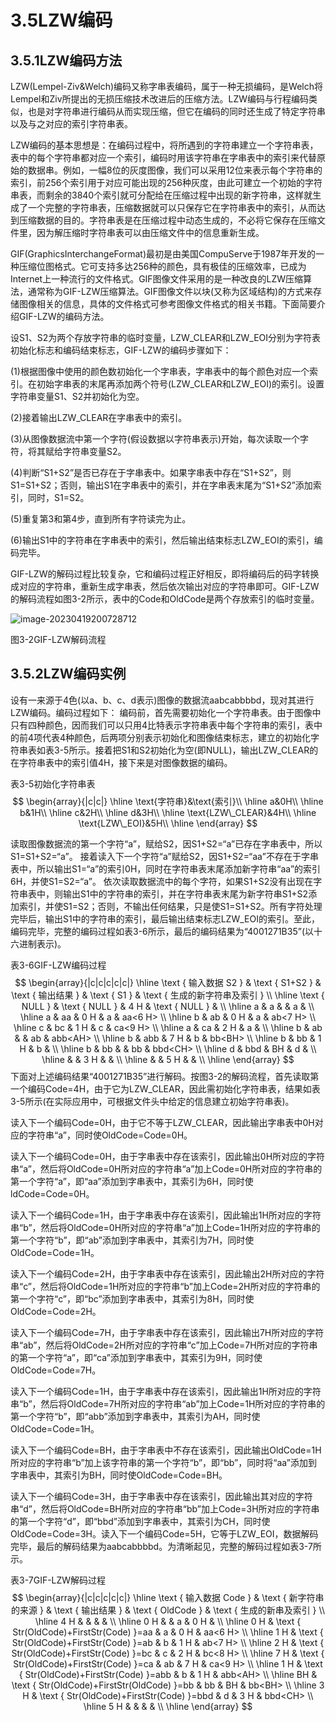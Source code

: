 # 3.5LZW编码

## 3.5.1LZW编码方法

LZW(Lempel-Ziv&Welch)编码又称字串表编码，属于一种无损编码，是Welch将Lempel和Ziv所提出的无损压缩技术改进后的压缩方法。LZW编码与行程编码类似，也是对字符串进行编码从而实现压缩，但它在编码的同时还生成了特定字符串以及与之对应的索引字符串表。

LZW编码的基本思想是：在编码过程中，将所遇到的字符串建立一个字符串表，表中的每个字符串都对应一个索引，编码时用该字符串在字串表中的索引来代替原始的数据串。例如，一幅8位的灰度图像，我们可以采用12位来表示每个字符串的索引，前256个索引用于对应可能出现的256种灰度，由此可建立一个初始的字符串表，而剩余的3840个索引就可分配给在压缩过程中出现的新字符串，这样就生成了一个完整的字符串表，压缩数据就可以只保存它在字符串表中的索引，从而达到压缩数据的目的。字符串表是在压缩过程中动态生成的，不必将它保存在压缩文件里，因为解压缩时字符串表可以由压缩文件中的信息重新生成。

GIF(GraphicsInterchangeFormat)最初是由美国CompuServe于1987年开发的一种压缩位图格式。它可支持多达256种的颜色，具有极佳的压缩效率，已成为Internet上一种流行的文件格式。GIF图像文件采用的是一种改良的LZW压缩算法，通常称为GIF-LZW压缩算法。GIF图像文件以块(又称为区域结构)的方式来存储图像相关的信息，具体的文件格式可参考图像文件格式的相关书籍。下面简要介绍GIF-LZW的编码方法。

设S1、S2为两个存放字符串的临时变量，LZW_CLEAR和LZW_EOI分别为字符表初始化标志和编码结束标志，GIF-LZW的编码步骤如下：

(1)根据图像中使用的颜色数初始化一个字串表，字串表中的每个颜色对应一个索引。在初始字串表的末尾再添加两个符号(LZW_CLEAR和LZW_EOI)的索引。设置字符串变量S1、S2并初始化为空。

(2)接着输出LZW_CLEAR在字串表中的索引。

(3)从图像数据流中第一个字符(假设数据以字符串表示)开始，每次读取一个字符，将其赋给字符串变量S2。

(4)判断“S1+S2”是否已存在于字串表中。如果字串表中存在“S1+S2”，则S1=S1+S2；否则，输出S1在字串表中的索引，并在字串表末尾为“S1+S2”添加索引，同时，S1=S2。

(5)重复第3和第4步，直到所有字符读完为止。

(6)输出S1中的字符串在字串表中的索引，然后输出结束标志LZW_EOI的索引，编码完毕。

GIF-LZW的解码过程比较复杂，它和编码过程正好相反，即将编码后的码字转换成对应的字符串，重新生成字串表，然后依次输出对应的字符串即可。GIF-LZW的解码流程如图3-2所示，表中的Code和OldCode是两个存放索引的临时变量。

![image-20230419200728712](https://mypic-1312707183.cos.ap-nanjing.myqcloud.com/image-20230419200728712.png)

图3-2GIF-LZW解码流程

## 3.5.2LZW编码实例

设有一来源于4色(以a、b、c、d表示)图像的数据流aabcabbbbd，现对其进行LZW编码。编码过程如下：
编码前，首先需要初始化一个字符串表。由于图像中只有四种颜色，因而我们可以只用4比特表示字符串表中每个字符串的索引，表中的前4项代表4种颜色，后两项分别表示初始化和图像结束标志，建立的初始化字符串表如表3-5所示。接着把S1和S2初始化为空(即NULL)，输出LZW_CLEAR的在字符串表中的索引值4H，接下来是对图像数据的编码。

表3-5初始化字符串表
$$
\begin{array}{|c|c|}
\hline \text{字符串}&\text{索引}\\
\hline a&0H\\
\hline b&1H\\
\hline c&2H\\
\hline d&3H\\
\hline \text{LZW\_CLEAR}&4H\\
\hline \text{LZW\_EOI}&5H\\
\hline 
\end{array}
$$


读取图像数据流的第一个字符“a”，赋给S2，因S1+S2=“a”已存在字串表中，所以S1=S1+S2=“a”。
接着读入下一个字符“a”赋给S2，因S1+S2=“aa”不存在于字串表中，所以输出S1=“a”的索引0H，同时在字符串表末尾添加新字符串“aa”的索引6H，并使S1=S2=“a”。
依次读取数据流中的每个字符，如果S1+S2没有出现在字符串表中，则输出S1中的字符串的索引，并在字符串表末尾为新字符串S1+S2添加索引，并使S1=S2；否则，不输出任何结果，只是使S1=S1+S2。所有字符处理完毕后，输出S1中的字符串的索引，最后输出结束标志LZW_EOI的索引。至此，编码完毕，完整的编码过程如表3-6所示，最后的编码结果为“4001271B35”(以十六进制表示)。

表3-6GIF-LZW编码过程
$$
\begin{array}{|c|c|c|c|c|}
\hline \text { 输入数据 S2 } & \text { S1+S2 } & \text { 输出结果 } & \text { S1 } & \text { 生成的新字符串及索引 } \\
\hline \text { NULL } & \text { NULL } & 4 H & \text { NULL } & \\
\hline a & a & & a & \\
\hline a & aa & 0 H & a & aa<6 H> \\
\hline b & ab & 0 H & a & ab<7 H> \\
\hline c & bc & 1 H & c & ca<9 H> \\
\hline a & ca & 2 H & a & \\
\hline b & ab & & ab & abb<AH> \\
\hline b & abb & 7 H & b & bb<BH> \\
\hline b & bb & 1 H & b & \\
\hline b & bb & & bb & bbd<CH> \\
\hline d & bbd & BH & d & \\
\hline & & 3 H & & \\
\hline & & 5 H & & \\
\hline
\end{array}
$$
下面对上述编码结果“4001271B35”进行解码。按图3-2的解码流程，首先读取第一个编码Code=4H，由于它为LZW_CLEAR，因此需初始化字符串表，结果如表3-5所示(在实际应用中，可根据文件头中给定的信息建立初始字符串表)。

读入下一个编码Code=0H，由于它不等于LZW_CLEAR，因此输出字串表中0H对应的字符串“a”，同时使OldCode=Code=0H。

读入下一个编码Code=0H，由于字串表中存在该索引，因此输出0H所对应的字符串“a”，然后将OldCode=0H所对应的字符串“a”加上Code=0H所对应的字符串的第一个字符“a”，即“aa”添加到字串表中，其索引为6H，同时使ldCode=Code=0H。

读入下一个编码Code=1H，由于字串表中存在该索引，因此输出1H所对应的字符串“b”，然后将OldCode=0H所对应的字符串“a”加上Code=1H所对应的字符串的第一个字符“b”，即“ab”添加到字串表中，其索引为7H，同时使OldCode=Code=1H。

读入下一个编码Code=2H，由于字串表中存在该索引，因此输出2H所对应的字符串“c”，然后将OldCode=1H所对应的字符串“b”加上Code=2H所对应的字符串的第一个字符“c”，即“bc”添加到字串表中，其索引为8H，同时使OldCode=Code=2H。

读入下一个编码Code=7H，由于字串表中存在该索引，因此输出7H所对应的字符串“ab”，然后将OldCode=2H所对应的字符串“c”加上Code=7H所对应的字符串的第一个字符“a”，即“ca”添加到字串表中，其索引为9H，同时使OldCode=Code=7H。

读入下一个编码Code=1H，由于字串表中存在该索引，因此输出1H所对应的字符串“b”，然后将OldCode=7H所对应的字符串“ab”加上Code=1H所对应的字符串的第一个字符“b”，即“abb”添加到字串表中，其索引为AH，同时使OldCode=Code=1H。

读入下一个编码Code=BH，由于字串表中不存在该索引，因此输出OldCode=1H所对应的字符串“b”加上该字符串的第一个字符“b”，即“bb”，同时将“aa”添加到字串表中，其索引为BH，同时使OldCode=Code=BH。

读入下一个编码Code=3H，由于字串表中存在该索引，因此输出其对应的字符串“d”，然后将OldCode=BH所对应的字符串“bb”加上Code=3H所对应的字符串的第一个字符“d”，即“bbd”添加到字串表中，其索引为CH，同时使OldCode=Code=3H。读入下一个编码Code=5H，它等于LZW_EOI，数据解码完毕，最后的解码结果为aabcabbbbd。为清晰起见，完整的解码过程如表3-7所示。

表3-7GIF-LZW解码过程
$$
\begin{array}{|c|c|c|c|c|}
\hline \text { 输入数据 Code } & \text { 新字符串的来源 } & \text { 输出结果 } & \text { OldCode } & \text { 生成的新串及索引 } \\
\hline 4 H & & & & \\
\hline 0 H & & a & 0 H & \\
\hline 0 H & \text { Str(OldCode)+FirstStr(Code) }=aa & a & 0 H & aa<6 H> \\
\hline 1 H & \text { Str(OldCode)+FirstStr(Code) }=ab & b & 1 H & ab<7 H> \\
\hline 2 H & \text { Str(OldCode)+FirstStr(Code) }=bc & c & 2 H & bc<8 H> \\
\hline 7 H & \text { Str(OldCode)+FirstStr(Code) }=ca & ab & 7 H & ca<9 H> \\
\hline 1 H & \text { Str(OldCode)+FirstStr(Code) }=abb & b & 1 H & abb<AH> \\
\hline BH & \text { Str(OldCode)+FirstStr(OldCode) }=bb & bb & BH & bb<BH> \\
\hline 3 H & \text { Str(OldCode)+FirstStr(Code) }=bbd & d & 3 H & bbd<CH> \\
\hline 5 H & & & & \\
\hline
\end{array}
$$